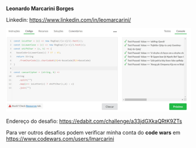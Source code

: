 **Leonardo Marcarini Borges**

Linkedin: https://www.linkedin.com/in/leomarcarini/

![edabit challenge completed](testeEdabit.jpg)

Endereço do desafio: https://edabit.com/challenge/a33jdGXkaQRtK9ZTs

Para ver outros desafios podem verificar minha conta do **code wars** em https://www.codewars.com/users/lmarcarini
